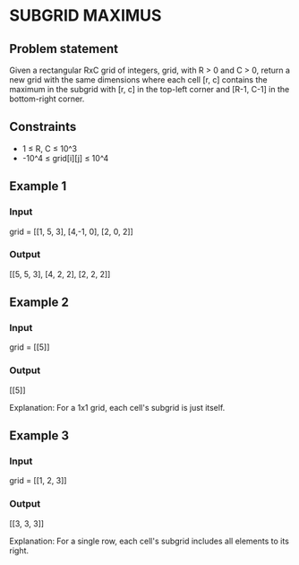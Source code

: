 # SUBGRID MAXIMUS

## Problem statement

Given a rectangular RxC grid of integers, grid, with R > 0 and C > 0, return a new grid with the same dimensions where
each cell [r, c] contains the maximum in the subgrid with [r, c] in the top-left corner and [R-1, C-1] in the
bottom-right corner.

## Constraints

- 1 ≤ R, C ≤ 10^3
- -10^4 ≤ grid[i][j] ≤ 10^4

## Example 1

### Input

grid = [[1, 5, 3],
[4,-1, 0],
[2, 0, 2]]

### Output

[[5, 5, 3],
[4, 2, 2],
[2, 2, 2]]

## Example 2

### Input

grid = [[5]]

### Output

[[5]]

Explanation: For a 1x1 grid, each cell's subgrid is just itself.

## Example 3

### Input

grid =  [[1, 2, 3]]

### Output

[[3, 3, 3]]

Explanation: For a single row, each cell's subgrid includes all elements to
its right.